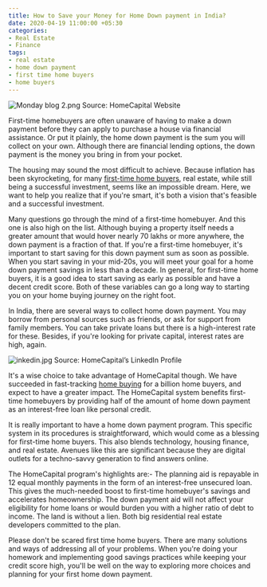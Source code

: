 ```yaml
---
title: How to Save your Money for Home Down payment in India?
date: 2020-04-19 11:00:00 +05:30
categories:
- Real Estate
- Finance
tags:
- real estate
- home down payment
- first time home buyers
- home buyers
---
```


![Monday blog 2.png](/uploads/Monday%20blog%202.png)
Source: HomeCapital Website

First-time homebuyers are often unaware of having to make a down payment before they can apply to purchase a house via financial assistance. Or put it plainly, the home down payment is the sum you will collect on your own. Although there are financial lending options, the down payment is the money you bring in from your pocket.

The housing may sound the most difficult to achieve. Because inflation has been skyrocketing, for many [first-time home buyers](https://blog.homecapital.in/how-long-does-it-take-for-a-first-time-home-buyer-to-save-for-home-down-payment-in-india/), real estate, while still being a successful investment, seems like an impossible dream. Here, we want to help you realize that if you're smart, it's both a vision that's feasible and a successful investment.

Many questions go through the mind of a first-time homebuyer. And this one is also high on the list. Although buying a property itself needs a greater amount that would hover nearly 70 lakhs or more anywhere, the down payment is a fraction of that. If you're a first-time homebuyer, it's important to start saving for this down payment sum as soon as possible. When you start saving in your mid-20s, you will meet your goal for a home down payment savings in less than a decade. In general, for first-time home buyers, it is a good idea to start saving as early as possible and have a decent credit score. Both of these variables can go a long way to starting you on your home buying journey on the right foot.

In India, there are several ways to collect home down payment. You may borrow from personal sources such as friends, or ask for support from family members. You can take private loans but there is a high-interest rate for these. Besides, if you're looking for private capital, interest rates are high, again.

![inkedin.jpg](/uploads/inkedin.jpg)
Source: HomeCapital’s LinkedIn Profile

It's a wise choice to take advantage of HomeCapital though. We have succeeded in fast-tracking [home buying](https://homecapital.in/program) for a billion home buyers, and expect to have a greater impact. The HomeCapital system benefits first-time homebuyers by providing half of the amount of home down payment as an interest-free loan like personal credit.

It is really important to have a home down payment program. This specific system in its procedures is straightforward, which would come as a blessing for first-time home buyers. This also blends technology, housing finance, and real estate. Avenues like this are significant because they are digital outlets for a techno-savvy generation to find answers online.

The HomeCapital program's highlights are:- The planning aid is repayable in 12 equal monthly payments in the form of an interest-free unsecured loan. This gives the much-needed boost to first-time homebuyer's savings and accelerates homeownership. The down payment aid will not affect your eligibility for home loans or would burden you with a higher ratio of debt to income. The land is without a lien. Both big residential real estate developers committed to the plan.

Please don't be scared first time home buyers. There are many solutions and ways of addressing all of your problems. When you're doing your homework and implementing good savings practices while keeping your credit score high, you'll be well on the way to exploring more choices and planning for your first home down payment.

